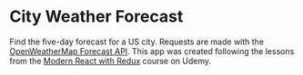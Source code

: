 # City Weather Forecast

Find the five-day forecast for a US city. Requests are made with the [OpenWeatherMap Forecast API](https://openweathermap.org/forecast5). This app was created following the lessons from the [Modern React with Redux](https://www.udemy.com/react-redux/) course on Udemy.